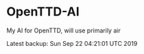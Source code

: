 # OpenTTD-AI
My AI for OpenTTD, will use primarily air

Latest backup: Sun Sep 22 04:21:01 UTC 2019

